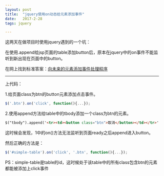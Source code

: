 ```yaml
---
layout: post
title:  "jquery使用on动态给元素添加事件"
date:   2017-2-28
tags: jquery

---
```


这两天在做项目时使用jquery遇到的一个坑：

在使用.append给jsp页面的table添加button后，原本在jquery中的on事件不能监听到新出现在页面中的button。

在网上找到标准答案：[向未来的元素添加事件处理程序](http://www.runoob.com/try/try.php?filename=tryjquery_event_on_newel)

---

上代码：

1.给页面class为btn的button元素添加点击事件。

```javascript
$('.btn').on('click', function(){...});
```

2.使用append方法给table中的tbody添加一个class为btn的元素。

```html
$("tbody").append('<tr><td><button class="btn">取消</button></td></tr>');
```

这时候会发现，1中的on()方法无法监听到页面ready之后append进入button。

然后正确的方法是：

```javascript
$('#simple-table').on('click', '.btn', function(){...});
```

PS：simple-table是table的id，这时候处于该table中的所有class包含btn的元素都能被添加上click事件